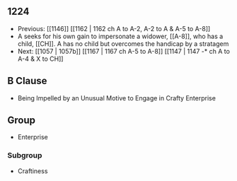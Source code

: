 ## 1224
- Previous: [[1146]] [[1162 | 1162 ch A to A-2, A-2 to A &amp; A-5 to A-8]] 
- A seeks for his own gain to impersonate a widower, [[A-8]], who has a child, [[CH]]. A has no child but overcomes the handicap by a stratagem
- Next: [[1057 | 1057b]] [[1167 | 1167 ch A-5 to A-8]] [[1147 | 1147 -* ch A to A-4 &amp; X to CH]] 

## B Clause
- Being Impelled by an Unusual Motive to Engage in Crafty Enterprise

## Group
- Enterprise

### Subgroup
- Craftiness

